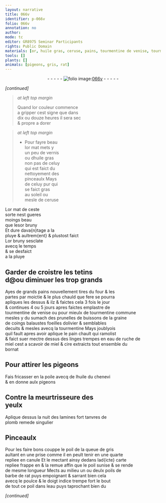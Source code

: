 ```yaml
---
layout: narrative
title: 066v
identifier: p-066v
folio: 066v
annotation: no
author:
mode: tc
editor: GR8975 Seminar Participants
rights: Public Domain
materials: [or, huile gras, ceruse, pains, tourmentine de venise, tourmentine commune, sumach, prunelles, graine de coings, balaustes, foeilles dolivier, tourmentine, pain, eau de ruche de miel, miel, cire, huile, chenevi, plomb, poil de la queue de gris, poil, poils de barbe de rat, eau]
tools: []
plants: []
animals: [pigeons, gris, rat]
---
```


<div class="folio" align="center">- - - - - <a href="http://gallica.bnf.fr/ark:/12148/btv1b10500001g/f138.image" target="_blank"><img src="https://cu-mkp.github.io/2017-workshop-edition/assets/photo-icon.png" alt="folio image: " style="display:inline-block; margin-bottom:-3px;"/>066v</a> - - - - - </div>  
 
*[continued]*
  
> *at left top margin*
> 
> 
>   Quand l<span class="m">or</span> couleur commence<br/> a gripper cest signe que dans<br/> dix ou douze heures il sera sec<br/> & propre a dorer
 
> *at left top margin*
> 
> 
>   * Pour fayre beau<br/> l<span class="m">or</span> mat mets y<br/> un peu de vernis<br/> ou d<span class="m">huile gras</span><br/> non pas de celuy<br/> qui est faict du<br/> nettoyement des<br/> pinceaulx Mays<br/> de celuy pur qui<br/> se faict gras<br/> au soleil ou<br/> mesle de <span class="m">ceruse</span>
 
L<span class="m">or</span> mat de ceste<br/> sorte nest gueres<br/> moings beau<br/> que l<span class="del">es</span><span class="add"><span class="m">or</span></span> bruny<br/> Et dure dava{n}tage a la<br/> pluye & aultrem{ent} & plustost faict<br/> L<span class="m">or</span> bruny sesclate<br/> avecq le temps<br/> & se desfaict<br/> a la pluye<br/>
 
 
  

## Garder de croistre les tetins<br/> <span class="del">d</span>@<span class="add">ou diminuer les trop grands</span>

 
Ayes de grands <span class="m">pains</span> nouvellement tires du four & les<br/> partes par moictie & le plus chauld que fere se pourra<br/> apliques les dessus <span class="del">& ilz</span> & faictes cela 3 fois le jour<br/> & continues 4 ou 5 jours apres faictes emplastre de<br/> <span class="m">tourmentine de <span class="pl">venise</span></span> ou pour mieulx de <span class="m">tourmentine commune</span><br/> mesles y du <span class="m">sumach</span> des <span class="m">prunelles</span> de buissons de la <span class="m">graine<br/> de coings</span> <span class="m">balaustes</span> <span class="m">foeilles dolivier</span> & semblables<br/> decuits & mesles avecq la <span class="m">tourmentine</span> Mays joublyois<br/> quil fault apres avoir aplique le <span class="m">pain</span> chault qui ramolist<br/> & faict suer mectre dessus des linges trempes en <span class="m">eau de ruche de<br/> miel</span> cest a scavoir de <span class="m">miel</span> & <span class="m">cire</span> extraicts tout ensemble du<br/> bornat
 
 
  

## Pour attirer les <span class="al">pigeons</span>

 
Fais fricasser en la poile avecq de l<span class="m">huile</span> du <span class="m">chenevi</span><br/> & en donne aulx <span class="al">pigeons</span>
<br/> 
 
  

## Contre la meurtrisseure des<br/> yeulx

 
Aplique dessus la nuit des lamines fort tanvres de<br/> <span class="m">plomb</span> remede singulier
 
 
  

## Pinceaulx

 
Pour les faire bons couppe le <span class="m">poil de la queue de <span class="al">gris</span></span><br/> aultant en une prise comme il en peult tenir en une quarte<br/> repliee en canule Et le mectant ainsy dedans lad{icte} carte<br/> repliee frappe <span class="add">en</span> & <span class="add">la</span> remue affin que le <span class="m">poil</span> sunise & se rende<br/> de mesme longueur Mects au milieu un ou deulx <span class="m">poils de<br/> barbe de <span class="al">rat</span></span> puys empoignant & sarrant bien cela<br/> avecq le poulce & le doigt indice trempe fort le bout<br/> de tout ce <span class="m">poil</span> dans l<span class="m">eau</span> puys taprochant bien du<br/> 
 
*[continued]*
 
